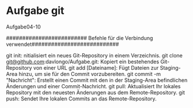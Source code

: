 # Aufgabe git
Aufgabe04-10



######################### Befehle für die Verbindung verwendet###########################



git init: nitialisiert ein neues Git-Repository in einem Verzeichnis.
git clone git@github.com:davlongo/Aufgabe.git: Kopiert ein bestehendes Git-Repository von einer URL
git add [Dateiname]: Fügt Dateien zur Staging-Area hinzu, um sie für den Commit vorzubereiten.
git commit -m "Nachricht": Erstellt einen Commit mit den in der Staging-Area befindlichen Änderungen und einer Commit-Nachricht.
git pull: Aktualisiert Ihr lokales Repository mit den neuesten Änderungen aus dem Remote-Repository.
git push: Sendet Ihre lokalen Commits an das Remote-Repository.
